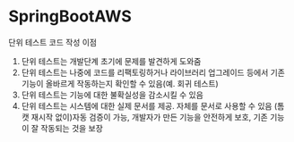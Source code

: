# SpringBootAWS

단위 테스트 코드 작성 이점
1. 단위 테스트는 개발단계 초기에 문제를 발견하게 도와줌
2. 단위 테스트는 나중에 코드를 리팩토링하거나 라이브러리 업그레이드 등에서 기존 기능이 올바르게 작동하는지 확인할 수 있음(예. 회귀 테스트)
3. 단위 테스트는 기능에 대한 불확실성을 감소시킬 수 있음
4. 단위 테스트는 시스템에 대한 실제 문서를 제공. 자체를 문서로 사용할 수 있음
(톰캣 재시작 없이)자동 검증이 가능, 개발자가 만든 기능을 안전하게 보호, 기존 기능이 잘 작동되는 것을 보장

